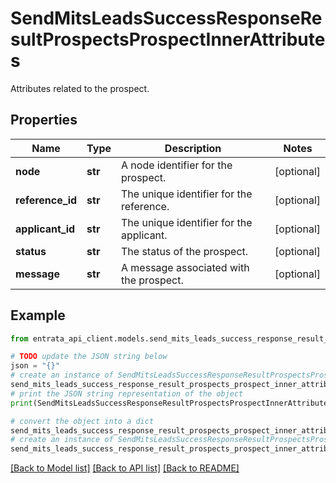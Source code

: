 # SendMitsLeadsSuccessResponseResultProspectsProspectInnerAttributes

Attributes related to the prospect.

## Properties

Name | Type | Description | Notes
------------ | ------------- | ------------- | -------------
**node** | **str** | A node identifier for the prospect. | [optional] 
**reference_id** | **str** | The unique identifier for the reference. | [optional] 
**applicant_id** | **str** | The unique identifier for the applicant. | [optional] 
**status** | **str** | The status of the prospect. | [optional] 
**message** | **str** | A message associated with the prospect. | [optional] 

## Example

```python
from entrata_api_client.models.send_mits_leads_success_response_result_prospects_prospect_inner_attributes import SendMitsLeadsSuccessResponseResultProspectsProspectInnerAttributes

# TODO update the JSON string below
json = "{}"
# create an instance of SendMitsLeadsSuccessResponseResultProspectsProspectInnerAttributes from a JSON string
send_mits_leads_success_response_result_prospects_prospect_inner_attributes_instance = SendMitsLeadsSuccessResponseResultProspectsProspectInnerAttributes.from_json(json)
# print the JSON string representation of the object
print(SendMitsLeadsSuccessResponseResultProspectsProspectInnerAttributes.to_json())

# convert the object into a dict
send_mits_leads_success_response_result_prospects_prospect_inner_attributes_dict = send_mits_leads_success_response_result_prospects_prospect_inner_attributes_instance.to_dict()
# create an instance of SendMitsLeadsSuccessResponseResultProspectsProspectInnerAttributes from a dict
send_mits_leads_success_response_result_prospects_prospect_inner_attributes_from_dict = SendMitsLeadsSuccessResponseResultProspectsProspectInnerAttributes.from_dict(send_mits_leads_success_response_result_prospects_prospect_inner_attributes_dict)
```
[[Back to Model list]](../README.md#documentation-for-models) [[Back to API list]](../README.md#documentation-for-api-endpoints) [[Back to README]](../README.md)


